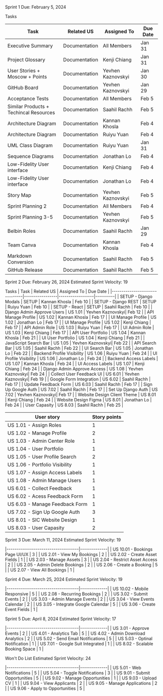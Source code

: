Sprint 1
Due: February 5, 2024

Tasks

| Task                                     | Related US      | Assigned To         | Due Date |
|------------------------------------------|-----------------|---------------------|----------|
| Executive Summary                        | Documentation   | All Members         | Jan 31   |
| Project Glossary                         | Documentation   | Kenji Chiang        | Jan 31   |
| User Stories + Moscow + Points           | Documentation   | Yevhen Kaznovskyi   | Jan 30   |
| GitHub Board                             | Documentation   | Yevhen Kaznovskyi   | Jan 29   |
| Acceptance Tests                         | Documentation   | All Members         | Feb 5    |
| Similar Products + Techincal Resources   | Documentation   | Saahil Rachh        | Feb 5    |
| Architecture Diagram                     | Documentation   | Kannan Khosla       | Feb 4    |
| Architecture Diagram                     | Documentation   | Ruiyu Yuan          | Feb 4    |
| UML Class Diagram                        | Documentation   | Ruiyu Yuan          | Jan 31   |
| Sequence Diagrams                        | Documentation   | Jonathan Lo         | Feb 4    |
| Low-Fidelity User interface              | Documentation   | Kenji Chiang        | Feb 4    |
| Low-Fidelity User interface              | Documentation   | Jonathan Lo         | Feb 4    |
| Story Map                                | Documentation   | Yevhen Kaznovskyi   | Feb 5    |
| Sprint Planning 2                        | Documentation   | All Members         | Feb 4    |
| Sprint Planning 3-5                      | Documentation   | Yevhen Kaznovskyi   | Feb 5    |
| Belbin Roles                             | Documentation   | Saahil Rachh        | Jan 29   |
| Team Canva                               | Documentation   | Kannan Khosla       | Feb 4    |
| Markdown Conversion                      | Documentation   | Saahil Rachh        | Feb 5    |
| GitHub Release                           | Documentation   | Saahil Rachh        | Feb 5    |


Sprint 2
Due: February 26, 2024
Estimated Sprint Velocity: 19

Tasks
| Task                           | Related US      | Assigned To      | Due Date |
|--------------------------------|-----------------|------------------|----------|
| SETUP - Django Modals          | SETUP           | Kannan Khosla    | Feb 10   |
| SETUP - Django REST            | SETUP           | Ruiyu Yuan       | Feb 10   |
| SETUP - React                  | SETUP           | Saahil Rachh     | Feb 10   |
| Django Admin Approve Users     | US 1.01         | Yevhen Kaznovskyi| Feb 12   |
| API Manage Profile             | US 1.02         | Kannan Khosla    | Feb 17   |
| UI Manage Profile              | US 1.02         | Jonathan Lo      | Feb 17   |
| UI Manage Profile              | US 1.02         | Kenji Chiang     | Feb 17   |
| API Admin Role                 | US 1.03         | Ruiyu Yuan       | Feb 17   |
| UI Admin Role                  | US 1.03         | Kenji Chiang     | Feb 17   |
| API User Portfolio             | US 1.04         | Kannan Khosla    | Feb 21   |
| UI User Portfolio              | US 1.04         | Kenji Chiang     | Feb 21   |
| JavaScript Search Bar          | US 1.05         | Yevhen Kaznovskyi| Feb 22   |
| API Search Bar                 | US 1.05         | Saahil Rachh     | Feb 22   |
| UI Search Bar                  | US 1.05         | Jonathan Lo      | Feb 22   |
| Backend Profile Visibility     | US 1.06         | Ruiyu Yuan       | Feb 24   |
| UI Profile Visibility          | US 1.06         | Jonathan Lo      | Feb 24   |
| Backend Access Labels          | US 1.07         | Kannan Khosla    | Feb 24   |
| UI Access Labels               | US 1.07         | Kenji Chiang     | Feb 24   |
| Django Admin Approve Access    | US 1.08         | Yevhen Kaznovskyi| Feb 24   |
| Collect User Feedback UI       | US 6.01         | Yevhen Kaznovskyi| Feb 19   |
| Google Form Integration        | US 6.02         | Saahil Rachh     | Feb 17   |
| Update Feedback Form           | US 6.03         | Saahil Rachh     | Feb 17   |
| Sign Up Google Auth            | US 7.02         | Saahil Rachh     | Feb 17   |
| Set Up Django Auth             | US 7.02         | Yevhen Kaznovskyi| Feb 17   |
| Website Design Client Theme    | US 8.01         | Kenji Chiang     | Feb 24   |
| Website Design Figma           | US 8.01         | Jonathan Lo      | Feb 24   |
| User Capasity                  | US 8.03         | Saahil Rachh     | Feb 25   |


| User story                          | Story points |
|-------------------------------------|--------------|
| US 1.01 - Assign Roles              | 1            |
| US 1.02 - Manage Profile            | 2            |
| US 1.03 - Admin Center Role         | 1            |
| US 1.04 - User Portfolio            | 1            |
| US 1.05 - User Profile Search       | 2            |
| US 1.06 - Portfolio Visibility      | 1            |
| US 1.07 - Assign Access Labels      | 1            |
| US 1.08 - Admin Manage Users        | 1            |
| US 6.01 - Collect Feedback          | 1            |
| US 6.02 - Acess Feedback Form       | 1            |
| US 6.03 - Manage Feedback Form      | 1            |
| US 7.02 - Sign Up Google Auth       | 3            |
| US 8.01 - SIC Website Design        | 1            |
| US 8.03 - User Capasity             | 2            |


Sprint 3
Due: March 11, 2024
Estimated Sprint Velocity: 19

|-------------------------------------|--------------|
| US 10.01 - Bookings Page UI/UX      | 3            |
| US 2.01 - View My Bookings          | 2            |
| US 2.02 - Create Asset Fields       | 1            |
| US 2.03 - Manage Assets             | 3            |
| US 2.04 - Restrict Asset Access     | 2            |
| US 2.05 - Admin Delete Bookings     | 2            |
| US 2.06 - Create a Booking          | 5            |
| US 2.07 - View All Bookings         | 1            |


Sprint 4
Due: March 25, 2024
Estimated Sprint Velocity: 19

|-------------------------------------|--------------|
| US 10.02 - Mobile Responsive        | 5            |
| US 2.08 - Recurring Bookings        | 2            |
| US 3.02 - Submit Events             | 2            |
| US 3.03 - Admin Manage Events       | 2            |
| US 3.04 - View Events Calendar      | 2            |
| US 3.05 - Integrate Google Calendar | 5            |
| US 3.06 - Create Event Fields       | 1            |


Sprint 5
Due: April 8, 2024
Estimated Sprint Velocity: 17

|-------------------------------------|--------------|
| US 3.01 - Approve Events            | 2            |
| US 4.01 - Analytics Tab             | 5            |
| US 4.02 - Admin Download Analytics  | 2            |
| US 5.02 - Send Email Notifications  | 5            |
| US 5.03 - Optinal Notification      | 1            |
| US 7.01 - Google Suit Integrated    | 1            |
| US 8.02 - Scalable Booking Space    | 1            |


Won't Do List
Estimated Sprint Velocity: 24

|-------------------------------------|--------------|
| US 5.01 - Web Notifications         | 5            |
| US 5.04 - Toggle Notifications      | 3            |
| US 9.01 - Submit Opportunities      | 5            |
| US 9.02 - Manage Opportunities      | 1            |
| US 9.03 - Upload CV                 | 1            |
| US 9.04 - View Applicants           | 2            |
| US 9.05 - Manage Applications       | 2            |
| US 9.06 - Apply to Opportunities    | 5            |
